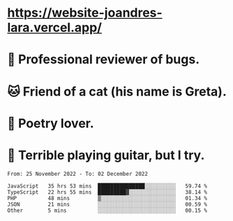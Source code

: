 # https://website-joandres-lara.vercel.app/
# 🐛 Professional reviewer of bugs.
# 🐱 Friend of a cat (his name is Greta).
# 📜 Poetry lover.
# 🎸 Terrible playing guitar, but I try.

<!--START_SECTION:waka-->

```text
From: 25 November 2022 - To: 02 December 2022

JavaScript   35 hrs 53 mins  ███████████████░░░░░░░░░░   59.74 %
TypeScript   22 hrs 55 mins  █████████▓░░░░░░░░░░░░░░░   38.14 %
PHP          48 mins         ▒░░░░░░░░░░░░░░░░░░░░░░░░   01.34 %
JSON         21 mins         ░░░░░░░░░░░░░░░░░░░░░░░░░   00.59 %
Other        5 mins          ░░░░░░░░░░░░░░░░░░░░░░░░░   00.15 %
```

<!--END_SECTION:waka-->
